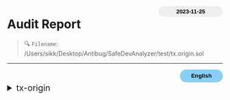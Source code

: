 <button class='date-button'>2023-11-25</button>

# Audit Report

> 🔍 `Filename`: /Users/sikk/Desktop/Antibug/SafeDevAnalyzer/test/tx.origin.sol
---

[<button class='styled-button'>English</button>](tx.origin_en.md)
<br />


<style>
    .date-button{
        color:black;
        border:none;
        font-weight: bold;
        background-color: sand;
        width: 150px;
        height: 25px;
        float: right;
        border-radius: 20px;
    }
    .styled-button{
        color: black;
        border: none;
        font-weight: bold;
        background-color: lightskyblue;
        width: 100px;
        height: 30px;
        float: right;
        border-radius: 20px;
    }
    .styled-button:hover{
        color: black;
        border: none;
        font-weight: bold;
        background-color: pink;
        width: 100px;
        height: 30px;
        float: right;
        cursor: pointer;
    }
</style>

               
<details>
<summary style='font-size: 20px;'>tx-origin</summary>
<div markdown='1'>

## Detect Results

| Detector | Impact | Confidence | Info |
|:---:|:---:|:---:|:---:|
| tx-origin | <span style='color:olivedrab'> Medium </span> | <span style='color:olivedrab'> Medium </span> | 함수 `Wallet.transfer(address,uint256)`에서 `tx.origin`을 사용하여 인증을 수행합니다.
 |||


<br />

## Vulnerabiltiy in code:

```solidity
line 31:         require(tx.origin == owner, "Not owner");

```
 ---

 <br />

## Background:


<details> 
    <summary style='font-size: 18px;color:pink;'> 💡 tx.origin과 msg.sender </summary><br />
    
`tx.origin`과 `msg.sender`는 solidity global variable로서, 둘 다 호출자의 주소를 나타냅니다.


`tx.origin`은 트랜잭션을 처음 생성하고 네트워크에 전송한 계정의 주소를 나타냅니다.<br>
따라서 `tx.origin`은 항상 `EOA(Externally Owned Account)`의 주소를 의미합니다.<br>
다중 서명 지갑을 구현할 때와 같이 트랜잭션의 최초 발신자를 식별해야 하는 스마트 컨트랙트를 작성할 때 유용합니다.<br>

`msg.sender`는 현재 실행 중인 함수를 호출한 계정의 주소를 나타냅니다.<br>
그렇기 때문에 `msg.sender`는 `EOA`의 주소일 수도 있고, `Contract`의 주소일 수도 있습니다.<br>
접근 제어 기능을 구현할 때와 같이 메시지의 현재 발신자를 확인해야 하는 스마트 컨트랙트를 작성할 때 유용합니다.<br>

<br>

<div class='mermaid'>
flowchart LR
     id1(EOA) --> id2(Contract A) --> id3(Contract B) --> id4(Contract C)
</div>

<br>

`EOA`가 `Contract A`를 호출하고, `Contract A`가 `Contract B`를 호출하며, `Contract B`가 `Contract C`를 호출하는 경우, `Contract C`에서 `msg.sender`는 `Contract B`이고, `tx.origin`은 `EOA`입니다.<br>
`msg.sender`와 `tx.origin`은 같은 계정을 나타내는 것처럼 보이지만, `tx.origin`은 호출자의 주소를 나타내는 것이 아니라, 최초로 `Contract`를 호출한 계정의 주소를 나타냅니다.

</details>
<br />
    

<br />

## Description:


`tx.origin`은 처음 트랜잭션을 호출한 계정의 정보만 추적할 수 있습니다.<br>
여러 컨트랙트 호출이 포함된 복잡한 트랜잭션에서 `EOA`의 주소를 식별해야 하는 경우가 있습니다.<br>
이러한 경우, `tx.origin`을 사용하여 `EOA`의 주소를 식별할 수 없어, 즉각적인 컨트랙트 상호 작용을 기반으로 세분화된 접근 제어를 구현할 수 없습니다.<br>

또한, `tx.origin`을 사용하여 인증을 수행하는 것은 피싱 공격에 취약합니다.

<p align="center">
<img src="https://i.imgur.com/4E1EkZA.png" width="700" height="500">
</p>

공격자는 악의적인 컨트랙트를 작성하여 사용자가 해당 컨트랙트를 호출하도록 유도할 수 있습니다.<br>
사용자가 악의적인 컨트랙트과 상호 작용하면, 공격자는 사용자의 `EOA` 주소를 획득할 수 있습니다.<br>
이후, 공격자가 사용자의 `EOA` 주소를 사용하여 컨트랙트를 호출하면, `tx.origin`은 여전히 사용자의 주소를 가리키므로 공격자를 합법적인 사용자로 인식합니다.<br>
    

<br />

## Recommendation:


`tx.origin`을 사용하면 다른 컨트랙트에서 `tx.origin`을 사용하는 컨트랙트를 사용할 수 없기 때문에 컨트랙트 간의 상호 운용성이 제한됩니다.<br>
또한, 2016년 7월, `Vitalik Buterin`이 [ethereum stackexchange](https://ethereum.stackexchange.com/questions/196/how-do-i-make-my-dapp-serenity-proof/200#200)에 남긴 답변에 의하면, 향후 이더리움 프로토콜에서 tx.origin을 제거할 가능성이 있습니다.<br>

아래와 같이 `tx.origin` 대신 `msg.sender`를 사용하여 인증을 수행하는 것이 안전합니다.

```solidity
function transfer(address payable _to, uint256 _amount) public {
  require(msg.sender == owner);

  (bool sent, ) = _to.call.value(_amount)("");
  require(sent, "Failed to send Ether");
}
```
    

<br />

## Exploit scenario:


```solidity
contract Wallet {
    address public owner;

    constructor() payable {
        owner = msg.sender;
    }

    function transfer(address payable _to, uint _amount) public {
        require(tx.origin == owner, "Not owner");

        (bool sent, ) = _to.call{value: _amount}("");
        require(sent, "Failed to send Ether");
    }
}
```

`Alice`가 `Wallet` 컨트랙트를 배포하고, 악의적인 사용자 `Bob`이 `Alice`를 속여 `Bob`의 `Attack` 컨트랙트를 호출하도록 유도한다고 가정합니다.

<br>

```solidity
contract Attack {
    address payable public owner;
    Wallet wallet;

    constructor(Wallet _wallet) {
        wallet = Wallet(_wallet);
        owner = payable(msg.sender);
    }

    function attack() public {
        wallet.transfer(owner, address(wallet).balance);
    }
}
```

`Alice`가 `Attack` 컨트랙트의 `attack` 함수를 호출하면, `Attack` 컨트랙트는 `Wallet` 컨트랙트의 `transfer` 함수를 호출합니다.<br>
`Wallet` 컨트랙트의 `transfer` 함수는 `tx.origin`을 사용하여 인증을 수행하므로, `tx.origin`은 `Alice`의 주소를 가리킵니다.<br>
따라서, `Attack` 컨트랙트는 `Alice`의 주소를 가진 `EOA`로 인식되어, Bob은 Alice의 `Wallet` 컨트랙트로부터 이더를 인출할 수 있습니다.<br>

    

<br />

## Reference:


- https://ethereum.stackexchange.com/questions/1891/whats-the-difference-between-msg-sender-and-tx-origin
- https://docs.soliditylang.org/en/v0.8.17/security-considerations.html#tx-origin
- https://stackoverflow.com/questions/73554510/msg-sender-preferred-over-tx-origin-in-solidity
- https://consensys.github.io/smart-contract-best-practices/development-recommendations/solidity-specific/tx-origin/
- https://dev.to/zenodavids/avoiding-security-vulnerabilities-the-txorigin-vs-msgsender-debate-24an    
    

</details>

